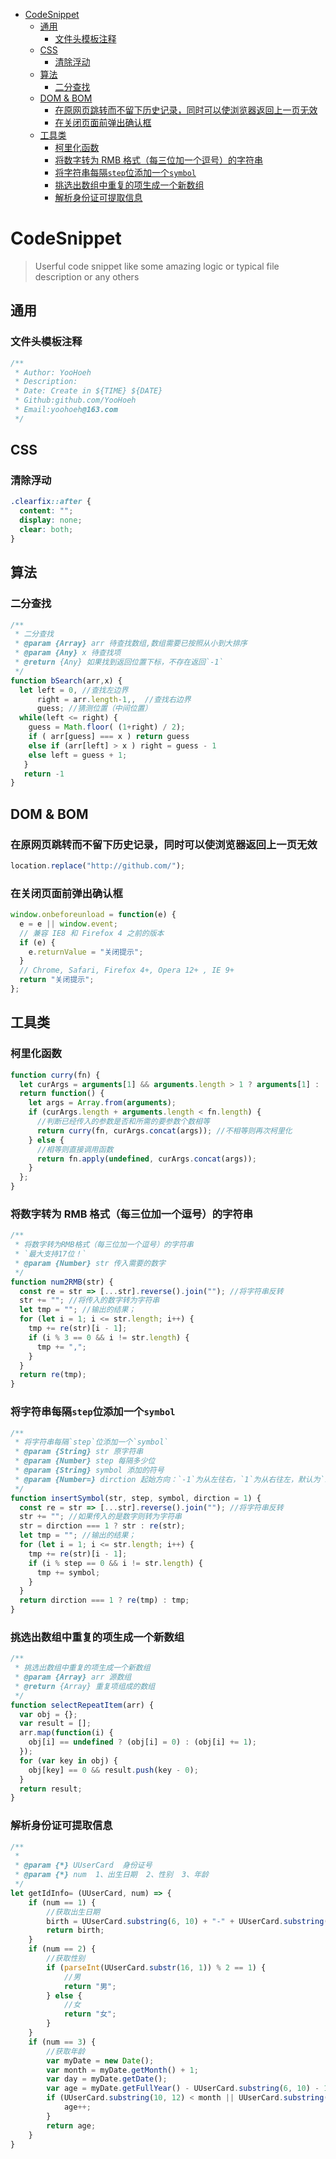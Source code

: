 <!-- TOC -->

- [CodeSnippet](#codesnippet)
  - [通用](#通用)
    - [文件头模板注释](#文件头模板注释)
  - [CSS](#css)
    - [清除浮动](#清除浮动)
  - [算法](#算法)
    - [二分查找](#二分查找)
  - [DOM & BOM](#dom--bom)
    - [在原网页跳转而不留下历史记录，同时可以使浏览器返回上一页无效](#在原网页跳转而不留下历史记录同时可以使浏览器返回上一页无效)
    - [在关闭页面前弹出确认框](#在关闭页面前弹出确认框)
  - [工具类](#工具类)
    - [柯里化函数](#柯里化函数)
    - [将数字转为 RMB 格式（每三位加一个逗号）的字符串](#将数字转为-rmb-格式每三位加一个逗号的字符串)
    - [将字符串每隔`step`位添加一个`symbol`](#将字符串每隔step位添加一个symbol)
    - [挑选出数组中重复的项生成一个新数组](#挑选出数组中重复的项生成一个新数组)
    - [解析身份证可提取信息](#解析身份证可提取信息)

<!-- /TOC -->

# CodeSnippet

> Userful code snippet like some amazing logic or typical file description or any others

## 通用

### 文件头模板注释

```js
/**
 * Author: YooHoeh
 * Description:
 * Date: Create in ${TIME} ${DATE}
 * Github:github.com/YooHoeh
 * Email:yoohoeh@163.com
 */
```

## CSS

### 清除浮动

```css
.clearfix::after {
  content: "";
  display: none;
  clear: both;
}
```

## 算法

### 二分查找

```js
/**
 * 二分查找
 * @param {Array} arr 待查找数组,数组需要已按照从小到大排序
 * @param {Any} x 待查找项
 * @return {Any} 如果找到返回位置下标，不存在返回`-1`
 */
function bSearch(arr,x) {
  let left = 0, //查找左边界
      right = arr.length-1,,  //查找右边界
      guess; //猜测位置（中间位置）
  while(left <= right) {
    guess = Math.floor( (1+right) / 2);
    if ( arr[guess] === x ) return guess
    else if (arr[left] > x ) right = guess - 1
    else left = guess + 1;
   }
   return -1
}
```

## DOM & BOM

### 在原网页跳转而不留下历史记录，同时可以使浏览器返回上一页无效

```js
location.replace("http://github.com/");
```

### 在关闭页面前弹出确认框

```js
window.onbeforeunload = function(e) {
  e = e || window.event;
  // 兼容 IE8 和 Firefox 4 之前的版本
  if (e) {
    e.returnValue = "关闭提示";
  }
  // Chrome, Safari, Firefox 4+, Opera 12+ , IE 9+
  return "关闭提示";
};
```

## 工具类

### 柯里化函数

```js
function curry(fn) {
  let curArgs = arguments[1] && arguments.length > 1 ? arguments[1] : []; //判断是否传入了参数
  return function() {
    let args = Array.from(arguments);
    if (curArgs.length + arguments.length < fn.length) {
      //判断已经传入的参数是否和所需的要参数个数相等
      return curry(fn, curArgs.concat(args)); //不相等则再次柯里化
    } else {
      //相等则直接调用函数
      return fn.apply(undefined, curArgs.concat(args));
    }
  };
}
```

### 将数字转为 RMB 格式（每三位加一个逗号）的字符串

```js
/**
 * 将数字转为RMB格式（每三位加一个逗号）的字符串
 * `最大支持17位！`
 * @param {Number} str 传入需要的数字
 */
function num2RMB(str) {
  const re = str => [...str].reverse().join(""); //将字符串反转
  str += ""; //将传入的数字转为字符串
  let tmp = ""; //输出的结果；
  for (let i = 1; i <= str.length; i++) {
    tmp += re(str)[i - 1];
    if (i % 3 == 0 && i != str.length) {
      tmp += ",";
    }
  }
  return re(tmp);
}
```

### 将字符串每隔`step`位添加一个`symbol`

```js
/**
 * 将字符串每隔`step`位添加一个`symbol`
 * @param {String} str 原字符串
 * @param {Number} step 每隔多少位
 * @param {String} symbol 添加的符号
 * @param {Number=} dirction 起始方向：`-1`为从左往右，`1`为从右往左，默认为`1`
 */
function insertSymbol(str, step, symbol, dirction = 1) {
  const re = str => [...str].reverse().join(""); //将字符串反转
  str += ""; //如果传入的是数字则转为字符串
  str = dirction === 1 ? str : re(str);
  let tmp = ""; //输出的结果；
  for (let i = 1; i <= str.length; i++) {
    tmp += re(str)[i - 1];
    if (i % step == 0 && i != str.length) {
      tmp += symbol;
    }
  }
  return dirction === 1 ? re(tmp) : tmp;
}
```

### 挑选出数组中重复的项生成一个新数组

```js
/**
 * 挑选出数组中重复的项生成一个新数组
 * @param {Array} arr 源数组
 * @return {Array} 重复项组成的数组
 */
function selectRepeatItem(arr) {
  var obj = {};
  var result = [];
  arr.map(function(i) {
    obj[i] == undefined ? (obj[i] = 0) : (obj[i] += 1);
  });
  for (var key in obj) {
    obj[key] == 0 && result.push(key - 0);
  }
  return result;
}
```

### 解析身份证可提取信息

```js
/**
 * 
 * @param {*} UUserCard  身份证号
 * @param {*} num  1、出生日期  2、性别  3、年龄
 */
let getIdInfo= (UUserCard, num) => {
    if (num == 1) {
        //获取出生日期
        birth = UUserCard.substring(6, 10) + "-" + UUserCard.substring(10, 12) + "-" + UUserCard.substring(12, 14);
        return birth;
    }
    if (num == 2) {
        //获取性别
        if (parseInt(UUserCard.substr(16, 1)) % 2 == 1) {
            //男
            return "男";
        } else {
            //女
            return "女";
        }
    }
    if (num == 3) {
        //获取年龄
        var myDate = new Date();
        var month = myDate.getMonth() + 1;
        var day = myDate.getDate();
        var age = myDate.getFullYear() - UUserCard.substring(6, 10) - 1;
        if (UUserCard.substring(10, 12) < month || UUserCard.substring(10, 12) == month && UUserCard.substring(12, 14) <= day) {
            age++;
        }
        return age;
    }
}
```


